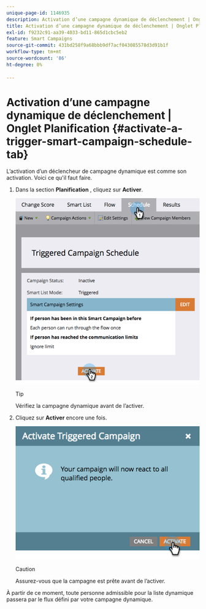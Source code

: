 ```yaml
---
unique-page-id: 1146935
description: Activation d’une campagne dynamique de déclenchement | Onglet Planification - Documents Marketo - Documentation du produit
title: Activation d’une campagne dynamique de déclenchement | Onglet Planification
exl-id: f9232c91-aa39-4033-bd11-865d1cbc5eb2
feature: Smart Campaigns
source-git-commit: 431bd258f9a68bbb9df7acf043085578d3d91b1f
workflow-type: tm+mt
source-wordcount: '86'
ht-degree: 0%

---
```


# Activation d’une campagne dynamique de déclenchement | Onglet Planification {#activate-a-trigger-smart-campaign-schedule-tab}

L’activation d’un déclencheur de campagne dynamique est comme son activation. Voici ce qu&#39;il faut faire.

1. Dans la section **Planification** , cliquez sur **Activer**.

   ![](assets/activate-a-trigger-smart-campaign-schedule-tab-1.png)

   >[!TIP]
   >
   >Vérifiez la campagne dynamique avant de l’activer.

1. Cliquez sur **Activer** encore une fois.

   ![](assets/activate-a-trigger-smart-campaign-schedule-tab-2.png)

   >[!CAUTION]
   >
   >Assurez-vous que la campagne est prête avant de l’activer.

À partir de ce moment, toute personne admissible pour la liste dynamique passera par le flux défini par votre campagne dynamique.
